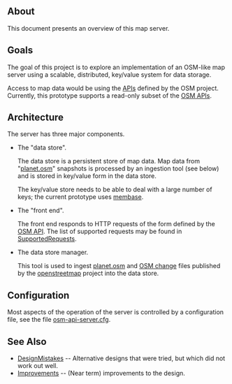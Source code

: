 ## About

This document presents an overview of this map server.

## Goals

The goal of this project is to explore an implementation of an
OSM-like map server using a scalable, distributed, key/value system
for data storage.

Access to map data would be using the [APIs][osmapi] defined by the
OSM project.  Currently, this prototype supports a read-only subset of
the [OSM APIs][osmapi].

## Architecture

The server has three major components.

*   The "data store".

    The data store is a persistent store of map data.  Map data from
    "[planet.osm][osmplanet]" snapshots is processed by an ingestion tool
    (see below) and is stored in key/value form in the data store.
    
    The key/value store needs to be able to deal with a large number
    of keys; the current prototype uses [membase][].

*   The "front end".
    
    The front end responds to HTTP requests of the form defined by the
    [OSM API][osmapi].   The list of supported requests may be found in
    [SupportedRequests][].
    
*   The data store manager.

    This tool is used to ingest [planet.osm][osmplanet] and
    [OSM change][osmchange] files published by the [openstreetmap][]
    project into the data store.

## Configuration

Most aspects of the operation of the server is controlled by a
configuration file, see the file [osm-api-server.cfg][configsrc].

## See Also

* [DesignMistakes][] -- Alternative designs that were tried, but
  which did not work out well.
* [Improvements][] -- (Near term) improvements to the design.

<!-- References -->

 [configsrc]: https://github.com/MapQuest/mapquest-osm-server/blob/master/src/python/config/osm-api-server.cfg "Configuration file"
 [DesignMistakes]: DesignMistakes.md
 [Improvements]: Improvements.md
 [membase]: http://www.membase.org/ "Membase"
 [osmapi]: http://wiki.openstreetmap.org/wiki/API_v0.6 "OSM v0.6 API"
 [osmchange]: http://wiki.openstreetmap.org/wiki/OsmChange "OSM Change"
 [osmplanet]: http://wiki.openstreetmap.org/Planet.osm "Planet.OSM"
 [openstreetmap]: http://www.openstreetmap.org/ "Open Street Map"
 [SupportedRequests]: SupportedRequests.md
